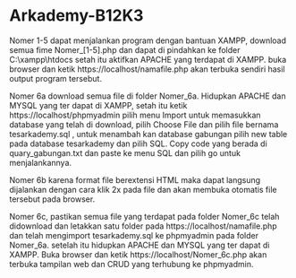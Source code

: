# Arkademy-B12K3

Nomer 1-5 dapat menjalankan program dengan bantuan XAMPP, download semua fime Nomer_[1-5].php dan dapat di pindahkan ke folder C:\xampp\htdocs setah itu aktifkan APACHE yang terdapat di XAMPP. buka browser dan ketik https://localhost/namafile.php akan terbuka sendiri hasil output program tersebut.

Nomer 6a download semua file di folder Nomer_6a. Hidupkan APACHE dan MYSQL yang ter dapat di XAMPP, setah itu ketik https://localhost/phpmyadmin pilih menu Import untuk memasukkan database yang telah di download, pilih Choose File dan pilih file bernama tesarkademy.sql , untuk menambah kan database gabungan pilih new table pada database tesarkademy dan pilih SQL. Copy code yang berada di quary_gabungan.txt dan paste ke menu SQL dan pilih go untuk menjalankannya.

Nomer 6b karena format file berextensi HTML maka dapat langsung dijalankan dengan cara klik 2x pada file dan akan membuka otomatis file tersebut pada browser.

Nomer 6c, pastikan semua file yang terdapat pada folder Nomer_6c telah didownload dan letakkan satu folder pada https://localhost/namafile.php dan telah mengimport tesarkademy.sql ke phpmyadmin pada folder Nomer_6a. setelah itu hidupkan APACHE dan MYSQL yang ter dapat di XAMPP. Buka browser dan ketik https://localhost/Nomer_6c.php akan terbuka tampilan web dan CRUD yang terhubung ke phpmyadmin.
